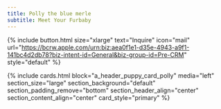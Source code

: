```yaml
---
title: Polly the blue merle
subtitle: Meet Your Furbaby
---
```


{% include button.html size="xlarge" text="Inquire" icon="mail" url="https://bcrw.apple.com/urn:biz:aea0f1e1-d35e-4943-a9f1-141bc4d2db78?biz-intent-id=General&biz-group-id=Pre-CRM" style="default" %} 

{% include cards.html 
  block="a_header_puppy_card_polly" 
  media="left" 
  section_size="large"
  section_background="default"
  section_padding_remove="bottom"
  section_header_align="center"
  section_content_align="center"
  card_style="primary"
%}

